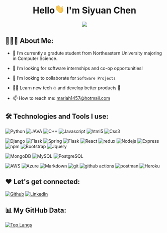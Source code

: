 ###

<h1 align="center">Hello<img src="https://raw.githubusercontent.com/ABSphreak/ABSphreak/master/gifs/Hi.gif" width="30px"> I'm Siyuan Chen</h1>
<div align=center><img src="https://user-images.githubusercontent.com/95588190/161447888-432ebffd-d664-4496-9bb3-52a040014e8f.jpeg" width="1200px"></div>

## 👨🏻‍💻 About Me:

- 🔭 I’m currently a gradute student from Northeastern University majoring in Computer Science.

- 🤔 I’m looking for software internships and co-op opportunities!

- 👯 I’m looking to collaborate for `Software Projects`

- 👨‍💻 Learn new tech :fire: and develop better products :tada:

- 📫 How to reach me: mariah1457@hotmail.com

## 🛠️ Technologies and Tools I use:

<p>
<img alt="Python" src="https://img.shields.io/badge/Python-14354C?style=for-the-badge&logo=python&logoColor=white" height="25px"/>
<img alt="JAVA" src="https://img.shields.io/badge/java-%23ED8B00.svg?style=for-the-badge&logo=java&logoColor=white" height="25px"/>
<img alt="C++" src="https://img.shields.io/badge/C%2B%2B-00599C?style=for-the-badge&logo=c%2B%2B&logoColor=white" height="25px"/>
<img alt="Javascript" src="https://img.shields.io/badge/JavaScript-323330?style=for-the-badge&logo=javascript&logoColor=F7DF1E"  height="25px"/>
<img alt="html5" src="https://img.shields.io/badge/HTML5-E34F26?style=for-the-badge&logo=html5&logoColor=white" height="25px"/>
<img alt="Css3" src="https://img.shields.io/badge/CSS3-1572B6?style=for-the-badge&logo=css3&logoColor=white" height="25px"/>
</p> 
<p>
<img alt="Django" src="https://img.shields.io/badge/django-%23092E20.svg?style=for-the-badge&logo=django&logoColor=white" height="25px"/>
<img alt="Flask" src="https://img.shields.io/badge/flask-%23000.svg?style=for-the-badge&logo=flask&logoColor=white" height="25px"/>
<img alt="Spring" src="https://img.shields.io/badge/spring-%236DB33F.svg?style=for-the-badge&logo=spring&logoColor=white" height="25px"/>
<img alt="Flask" src="https://img.shields.io/badge/flask-%23000.svg?style=for-the-badge&logo=flask&logoColor=white" height="25px"/> 
<img alt="React" src="https://img.shields.io/badge/React-20232A?style=for-the-badge&logo=react&logoColor=61DAFB" height="25px"/>
<img alt="redux" src="https://img.shields.io/badge/-Redux-764ABC?style=flat-square&logo=redux&logoColor=white" height="25px"/>
<img alt="Nodejs" src="https://img.shields.io/badge/-Nodejs-43853d?style=flat-square&logo=Node.js&logoColor=white"  height="25px"/>
<img alt="Express" src="https://img.shields.io/badge/express.js-%23404d59.svg?style=for-the-badge&logo=express&logoColor=%2361DAFB" height="25px"/>
<img alt="npm" src="https://img.shields.io/badge/NPM-%23000000.svg?style=for-the-badge&logo=npm&logoColor=white" height="25px"/>
<img alt="Bootstrap" src="https://img.shields.io/badge/Bootstrap-563D7C?style=for-the-badge&logo=bootstrap&logoColor=white" height="25px"/>
<img alt="Jquery" src="https://img.shields.io/badge/jquery-%230769AD.svg?style=for-the-badge&logo=jquery&logoColor=white" height="25px"/>
</p> 
<p>
<img alt="MongoDB" src="https://img.shields.io/badge/-MongoDB-13aa52?style=flat-square&logo=mongodb&logoColor=white"  height="25px"/>
<img alt="MySQL" src="https://img.shields.io/badge/mysql-%2300f.svg?style=for-the-badge&logo=mysql&logoColor=white"  height="25px"/>
<img alt="PostgreSQL" src="https://img.shields.io/badge/postgres-%23316192.svg?style=for-the-badge&logo=postgresql&logoColor=white"  height="25px"/>
</p> 
<p>
<img alt="AWS" src="https://img.shields.io/badge/AWS-%23FF9900.svg?style=for-the-badge&logo=amazon-aws&logoColor=white"  height="25px"/>
<img alt="Azure" src="https://img.shields.io/badge/azure-%230072C6.svg?style=for-the-badge&logo=microsoftazure&logoColor=white" height="25px"/>
<img alt="Markdown" src="https://img.shields.io/badge/Markdown-000000?style=for-the-badge&logo=markdown&logoColor=white"  height="25px"/>
<img alt="git" src="https://img.shields.io/badge/-Git-F05032?style=flat-square&logo=git&logoColor=white" height="25px"/>
 <img alt="github actions" src="https://img.shields.io/badge/-Github_Actions-2088FF?style=flat-square&logo=github-actions&logoColor=white" height="25px"/>
 <img alt="postman" src="https://img.shields.io/badge/-Postman-00C7B7?style=flat-square&logo=postman&logoColor=white" height="25px"/>
 <img alt="Heroku" src="https://img.shields.io/badge/-Heroku-430098?style=flat-square&logo=heroku&logoColor=white" height="25px"/>
</p>

## ❤️ Let's get connected:

<p><a href="https://github.com/Janice1457/Janice1457.git" target="_blank"><img alt="Github" src="https://img.shields.io/badge/Siyuan.Github-9146FF.svg?&style=for-the-badge&logo=appveyor&logoColor=white" height="30px" /></a> <a href="https://www.linkedin.com/in/janice-chen-csy1457/" target="_blank"><img alt="LinkedIn" src="https://img.shields.io/badge/linkedin-%230077B5.svg?&style=for-the-badge&logo=linkedin&logoColor=white"  height="30px"/></a>
</p>

## 📊 My GitHub Data:

[![Top Langs](https://github-readme-stats.vercel.app/api/top-langs/?username=Janice1457&layout=compact)](https://github.com/anuraghazra/github-readme-stats)
